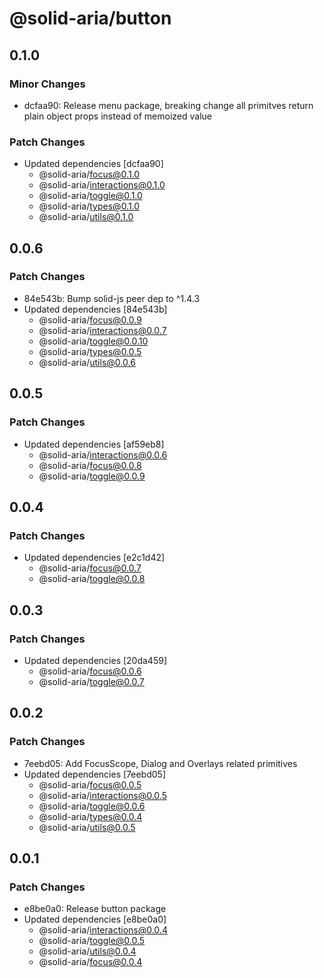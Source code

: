 # @solid-aria/button

## 0.1.0

### Minor Changes

- dcfaa90: Release menu package, breaking change all primitves return plain object props instead of memoized value

### Patch Changes

- Updated dependencies [dcfaa90]
  - @solid-aria/focus@0.1.0
  - @solid-aria/interactions@0.1.0
  - @solid-aria/toggle@0.1.0
  - @solid-aria/types@0.1.0
  - @solid-aria/utils@0.1.0

## 0.0.6

### Patch Changes

- 84e543b: Bump solid-js peer dep to ^1.4.3
- Updated dependencies [84e543b]
  - @solid-aria/focus@0.0.9
  - @solid-aria/interactions@0.0.7
  - @solid-aria/toggle@0.0.10
  - @solid-aria/types@0.0.5
  - @solid-aria/utils@0.0.6

## 0.0.5

### Patch Changes

- Updated dependencies [af59eb8]
  - @solid-aria/interactions@0.0.6
  - @solid-aria/focus@0.0.8
  - @solid-aria/toggle@0.0.9

## 0.0.4

### Patch Changes

- Updated dependencies [e2c1d42]
  - @solid-aria/focus@0.0.7
  - @solid-aria/toggle@0.0.8

## 0.0.3

### Patch Changes

- Updated dependencies [20da459]
  - @solid-aria/focus@0.0.6
  - @solid-aria/toggle@0.0.7

## 0.0.2

### Patch Changes

- 7eebd05: Add FocusScope, Dialog and Overlays related primitives
- Updated dependencies [7eebd05]
  - @solid-aria/focus@0.0.5
  - @solid-aria/interactions@0.0.5
  - @solid-aria/toggle@0.0.6
  - @solid-aria/types@0.0.4
  - @solid-aria/utils@0.0.5

## 0.0.1

### Patch Changes

- e8be0a0: Release button package
- Updated dependencies [e8be0a0]
  - @solid-aria/interactions@0.0.4
  - @solid-aria/toggle@0.0.5
  - @solid-aria/utils@0.0.4
  - @solid-aria/focus@0.0.4

